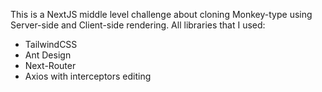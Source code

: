 This is a NextJS middle level challenge about cloning Monkey-type using Server-side and Client-side rendering.
All libraries that I used:
+ TailwindCSS
+ Ant Design
+ Next-Router
+ Axios with interceptors editing